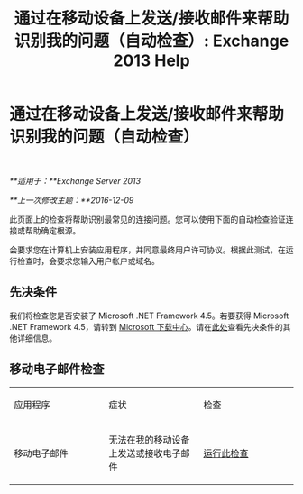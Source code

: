 ﻿---
title: '通过在移动设备上发送/接收邮件来帮助识别我的问题（自动检查）: Exchange 2013 Help'
TOCTitle: 通过在移动设备上发送/接收邮件来帮助识别我的问题（自动检查）
ms:assetid: 7400a7c8-1e45-4e73-a642-b7d79d997462
ms:mtpsurl: https://technet.microsoft.com/zh-cn/library/Dn793610(v=EXCHG.150)
ms:contentKeyID: 62629977
ms.date: 01/11/2018
mtps_version: v=EXCHG.150
ms.translationtype: HT
---

# 通过在移动设备上发送/接收邮件来帮助识别我的问题（自动检查）

 

_**适用于：**Exchange Server 2013_

_**上一次修改主题：**2016-12-09_

此页面上的检查将帮助识别最常见的连接问题。您可以使用下面的自动检查验证连接或帮助确定根源。

会要求您在计算机上安装应用程序，并同意最终用户许可协议。根据此测试，在运行检查时，会要求您输入用户帐户或域名。

## 先决条件

我们将检查您是否安装了 Microsoft .NET Framework 4.5。若要获得 Microsoft .NET Framework 4.5，请转到 [Microsoft 下载中心](https://www.microsoft.com/zh-cn/download/details.aspx?id=30653)。请在[此处](https://technet.microsoft.com/library/jj851141\(v=exchg.80\).aspx)查看先决条件的其他详细信息。

## 移动电子邮件检查


<table>
<colgroup>
<col style="width: 33%" />
<col style="width: 33%" />
<col style="width: 33%" />
</colgroup>
<tbody>
<tr class="odd">
<td><p>应用程序</p></td>
<td><p>症状</p></td>
<td><p>检查</p></td>
</tr>
<tr class="even">
<td><p>移动电子邮件</p></td>
<td><p>无法在我的移动设备上发送或接收电子邮件</p></td>
<td><p><a href="https://go.microsoft.com/fwlink/?linkid=313774">运行此检查</a></p></td>
</tr>
</tbody>
</table>

